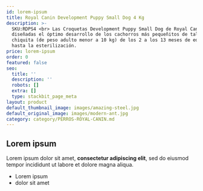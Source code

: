 ```yaml
---
id: lorem-ipsum
title: Royal Canin Development Puppy Small Dog 4 Kg
description: >-
  SKU:RDPS4 <br> Las Croquetas Development Puppy Small Dog de Royal Canin están
  diseñadas el óptimo desarrollo de los cachorros más pequeñitos de talla
  chiquita (de peso adulto menor a 10 kg) de los 2 a los 13 meses de edad o
  hasta la esterilización.
price: lorem-ipsum
order: 0
featured: false
seo:
  title: ''
  description: ''
  robots: []
  extra: []
  type: stackbit_page_meta
layout: product
default_thumbnail_image: images/amazing-steel.jpg
default_original_image: images/modern-ant.jpg
category: category/PERROS-ROYAL-CANIN.md
---
```

## Lorem ipsum

Lorem ipsum dolor sit amet, **consectetur adipiscing elit**, sed do eiusmod tempor incididunt ut labore et dolore magna aliqua.

- Lorem ipsum
- dolor sit amet